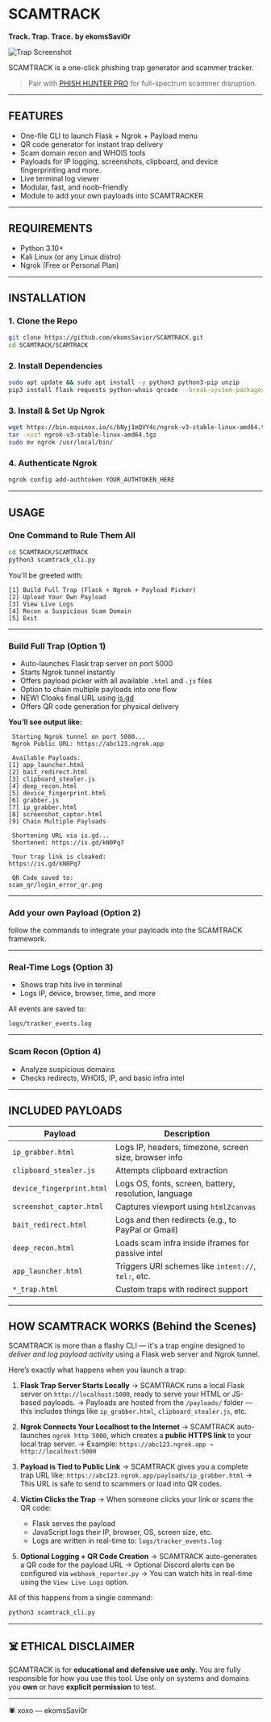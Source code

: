 # SCAMTRACK

**Track. Trap. Trace.**
**by ekomsSavi0r**

![Trap Screenshot](https://github.com/user-attachments/assets/33d3999d-c5e5-4824-be73-bcc5ffd7de41)

SCAMTRACK is a one-click phishing trap generator and scammer tracker.

> Pair with [PHISH HUNTER PRO](https://github.com/ekomsSavior/PHISH_HUNTER_PRO) for full-spectrum scammer disruption.

---

## FEATURES

*  One-file CLI to launch Flask + Ngrok + Payload menu
*  QR code generator for instant trap delivery
*  Scam domain recon and WHOIS tools
*  Payloads for IP logging, screenshots, clipboard, and device fingerprinting and more.
*  Live terminal log viewer
*  Modular, fast, and noob-friendly
*  Module to add your own payloads into SCAMTRACKER


---

##  REQUIREMENTS

* Python 3.10+
* Kali Linux (or any Linux distro)
* Ngrok (Free or Personal Plan)

---

##  INSTALLATION

### 1. Clone the Repo

```bash
git clone https://github.com/ekomsSavior/SCAMTRACK.git
cd SCAMTRACK/SCAMTRACK
```

### 2. Install Dependencies

```bash
sudo apt update && sudo apt install -y python3 python3-pip unzip
pip3 install flask requests python-whois qrcode --break-system-packages
```

### 3. Install & Set Up Ngrok

```bash
wget https://bin.equinox.io/c/bNyj1mQVY4c/ngrok-v3-stable-linux-amd64.tgz
tar -xvzf ngrok-v3-stable-linux-amd64.tgz
sudo mv ngrok /usr/local/bin/
```

### 4. Authenticate Ngrok

```bash
ngrok config add-authtoken YOUR_AUTHTOKEN_HERE
```

---

##  USAGE

###  One Command to Rule Them All

```bash
cd SCAMTRACK/SCAMTRACK
python3 scamtrack_cli.py
```

You'll be greeted with:

```
[1] Build Full Trap (Flask + Ngrok + Payload Picker)
[2] Upload Your Own Payload
[3] View Live Logs
[4] Recon a Suspicious Scam Domain
[5] Exit
```

---


###  Build Full Trap (Option 1)

* Auto-launches Flask trap server on port 5000
* Starts Ngrok tunnel instantly
* Offers payload picker with all available `.html` and `.js` files
* Option to chain multiple payloads into one flow
* NEW! Cloaks final URL using [is.gd](https://is.gd)
* Offers QR code generation for physical delivery

**You’ll see output like:**

```
 Starting Ngrok tunnel on port 5000...
 Ngrok Public URL: https://abc123.ngrok.app

 Available Payloads:
[1] app_launcher.html
[2] bait_redirect.html
[3] clipboard_stealer.js
[4] deep_recon.html
[5] device_fingerprint.html
[6] grabber.js
[7] ip_grabber.html
[8] screenshot_captor.html
[9] Chain Multiple Payloads

 Shortening URL via is.gd...
 Shortened: https://is.gd/kN0Pq7

 Your trap link is cloaked:
https://is.gd/kN0Pq7

 QR Code saved to:
scam_qr/login_error_qr.png
```

---

### Add your own Payload (Option 2)

follow the commands to integrate your payloads into the SCAMTRACK framework.

---

###  Real-Time Logs (Option 3)

* Shows trap hits live in terminal
* Logs IP, device, browser, time, and more

All events are saved to:

```
logs/tracker_events.log
```

---

###  Scam Recon (Option 4)

* Analyze suspicious domains
* Checks redirects, WHOIS, IP, and basic infra intel

---

##  INCLUDED PAYLOADS

| Payload                   | Description                                           |
| ------------------------- | ----------------------------------------------------- |
| `ip_grabber.html`         | Logs IP, headers, timezone, screen size, browser info |
| `clipboard_stealer.js`    | Attempts clipboard extraction                         |
| `device_fingerprint.html` | Logs OS, fonts, screen, battery, resolution, language |
| `screenshot_captor.html`  | Captures viewport using `html2canvas`                 |
| `bait_redirect.html`      | Logs and then redirects (e.g., to PayPal or Gmail)    |
| `deep_recon.html`         | Loads scam infra inside iframes for passive intel     |
| `app_launcher.html`       | Triggers URI schemes like `intent://`, `tel:`, etc.   |
| `*_trap.html`             | Custom traps with redirect support                    |

---

##  HOW SCAMTRACK WORKS (Behind the Scenes)

SCAMTRACK is more than a flashy CLI — it's a trap engine designed to *deliver and log payload activity* using a Flask web server and Ngrok tunnel.

Here’s exactly what happens when you launch a trap:

1. **Flask Trap Server Starts Locally**
   → SCAMTRACK runs a local Flask server on `http://localhost:5000`, ready to serve your HTML or JS-based payloads.
   → Payloads are hosted from the `/payloads/` folder — this includes things like `ip_grabber.html`, `clipboard_stealer.js`, etc.

2. **Ngrok Connects Your Localhost to the Internet**
   → SCAMTRACK auto-launches `ngrok http 5000`, which creates a **public HTTPS link** to your local trap server.
   → Example: `https://abc123.ngrok.app → http://localhost:5000`

3. **Payload is Tied to Public Link**
   → SCAMTRACK gives you a complete trap URL like:
   `https://abc123.ngrok.app/payloads/ip_grabber.html`
   → This URL is safe to send to scammers or load into QR codes.

4. **Victim Clicks the Trap**
   → When someone clicks your link or scans the QR code:

   * Flask serves the payload
   * JavaScript logs their IP, browser, OS, screen size, etc.
   * Logs are written in real-time to: `logs/tracker_events.log`

5. **Optional Logging + QR Code Creation**
   → SCAMTRACK auto-generates a QR code for the payload URL
   → Optional Discord alerts can be configured via `webhook_reporter.py`
   → You can watch hits in real-time using the `View Live Logs` option.

 All of this happens from a single command:

```bash
python3 scamtrack_cli.py
```
--- 

## ☠️ ETHICAL DISCLAIMER

SCAMTRACK is for **educational and defensive use only**.
You are fully responsible for how you use this tool.
Use only on systems and domains you **own** or have **explicit permission** to test.

---

🕷️ xoxo — ekomsSavi0r



